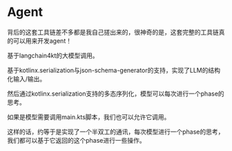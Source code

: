 # Agent

背后的这套工具链差不多都是我自己搓出来的，很神奇的是，这套完整的工具链真的可以用来开发agent！

基于langchain4kt的大模型调用。

基于kotlinx.serialization与json-schema-generator的支持，实现了LLM的结构化输入/输出。

然后通过kotlinx.serialization支持的多态序列化，模型可以每次进行一个phase的思考。

如果是模型需要调用main.kts脚本，我们也可以允许它调用。

这样的话，约等于是实现了一个半双工的通讯，每次模型进行一个phase的思考，我们都可以基于它返回的这个phase进行一些操作。
